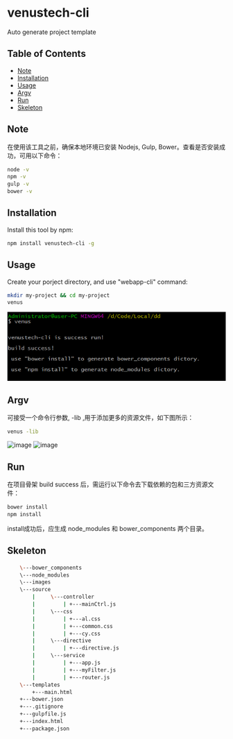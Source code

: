 # venustech-cli
Auto generate project template

## Table of Contents

* [Note](#Note)
* [Installation](#installation)
* [Usage](#usage)
* [Argv](#Argv)
* [Run](#Run)
* [Skeleton](#Skeleton)

## Note
在使用该工具之前，确保本地环境已安装 Nodejs, Gulp, Bower。查看是否安装成功，可用以下命令：

```bash
node -v
npm -v
gulp -v
bower -v
```

## Installation
Install this tool by npm:

```bash
npm install venustech-cli -g
```

## Usage
Create your porject directory, and use "webapp-cli" command:

```bash
mkdir my-project && cd my-project
venus
```
![image](https://github.com/yaorao2770/venustech-cli/blob/master/images/build-success.png)

## Argv
可接受一个命令行参数, -lib ,用于添加更多的资源文件，如下图所示：
```bash
venus -lib
```
![image](https://github.com/yaorao2770/webapp-cli/blob/master/images/css.png)
![image](https://github.com/yaorao2770/webapp-cli/blob/master/images/js.png)

## Run
在项目骨架 build success 后，需运行以下命令去下载依赖的包和三方资源文件：

```bash
bower install
npm install
```
install成功后，应生成 node_modules 和 bower_components 两个目录。

## Skeleton

``` bash
    \---bower_components
    \---node_modules
    \---images
    \---source
        |     \---controller   
        |         | +---mainCtrl.js  
        |     \---css
        |         | +---al.css 
        |         | +---common.css
        |         | +---cy.css
        |     \---directive
        |         | +---directive.js  
        |     \---service 
        |         | +---app.js 
        |         | +---myFilter.js
        |         | +---router.js
    \---templates   
        +---main.html   
    +---bower.json
    +---.gitignore
    +---gulpfile.js
    +---index.html
    +---package.json
```
